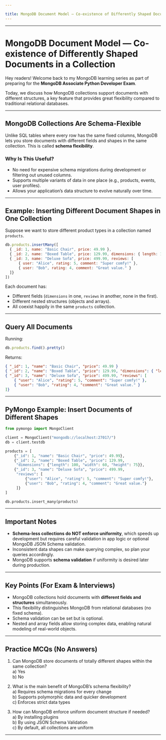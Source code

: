 ```yaml
---

title: MongoDB Document Model — Co-existence of Differently Shaped Documents in a Collection
---
```


***

# MongoDB Document Model — Co-existence of Differently Shaped Documents in a Collection

Hey readers! Welcome back to my MongoDB learning series as part of preparing for the **MongoDB Associate Python Developer Exam**.

Today, we discuss how MongoDB collections support documents with different structures, a key feature that provides great flexibility compared to traditional relational databases.

***

## MongoDB Collections Are Schema-Flexible

Unlike SQL tables where every row has the same fixed columns, MongoDB lets you store documents with different fields and shapes in the same collection. This is called **schema flexibility**.

### Why Is This Useful?

- No need for expensive schema migrations during development or filtering out unused columns.
- Supports multiple variants of data in one place (e.g., products, events, user profiles).
- Allows your application’s data structure to evolve naturally over time.

***

## Example: Inserting Different Document Shapes in One Collection

Suppose we want to store different product types in a collection named `products`.

```javascript
db.products.insertMany([
  { _id: 1, name: "Basic Chair", price: 49.99 },
  { _id: 2, name: "Boxed Table", price: 129.99, dimensions: { length: 100, width: 60, height: 75 } },
  { _id: 3, name: "Deluxe Sofa", price: 499.99, reviews: [
      { user: "Alice", rating: 5, comment: "Super comfy!" },
      { user: "Bob", rating: 4, comment: "Great value." }
  ]}
])
```

Each document has:

- Different fields (`dimensions` in one, `reviews` in another, none in the first).
- Different nested structures (objects and arrays).
- All coexist happily in the same `products` collection.

***

## Query All Documents

Running:

```javascript
db.products.find().pretty()
```

Returns:

```json
{ "_id": 1, "name": "Basic Chair", "price": 49.99 }
{ "_id": 2, "name": "Boxed Table", "price": 129.99, "dimensions": { "length": 100, "width": 60, "height": 75 } }
{ "_id": 3, "name": "Deluxe Sofa", "price": 499.99, "reviews": [
    { "user": "Alice", "rating": 5, "comment": "Super comfy!" },
    { "user": "Bob", "rating": 4, "comment": "Great value." }
]}
```

***

## PyMongo Example: Insert Documents of Different Shapes

```python
from pymongo import MongoClient

client = MongoClient("mongodb://localhost:27017/")
db = client.testdb

products = [
    {"_id": 1, "name": "Basic Chair", "price": 49.99},
    {"_id": 2, "name": "Boxed Table", "price": 129.99,
     "dimensions": {"length": 100, "width": 60, "height": 75}},
    {"_id": 3, "name": "Deluxe Sofa", "price": 499.99,
     "reviews": [
         {"user": "Alice", "rating": 5, "comment": "Super comfy!"},
         {"user": "Bob", "rating": 4, "comment": "Great value."}
     ]}
]

db.products.insert_many(products)
```

***

## Important Notes

- **Schema-less collections do NOT enforce uniformity**, which speeds up development but requires careful validation in app logic or optional MongoDB JSON Schema validation.
- Inconsistent data shapes can make querying complex, so plan your queries accordingly.
- MongoDB supports **schema validation** if uniformity is desired later during production.

***

## Key Points (For Exam & Interviews)

- MongoDB collections hold documents with **different fields and structures** simultaneously.
- This flexibility distinguishes MongoDB from relational databases (no fixed schema).
- Schema validation can be set but is optional.
- Nested and array fields allow storing complex data, enabling natural modeling of real-world objects.

***

## Practice MCQs (No Answers)

1. Can MongoDB store documents of totally different shapes within the same collection?  
   a) Yes  
   b) No  

2. What is the main benefit of MongoDB’s schema flexibility?  
   a) Requires schema migrations for every change  
   b) Supports polymorphic data and quicker development  
   c) Enforces strict data types  

3. How can MongoDB enforce uniform document structure if needed?  
   a) By installing plugins  
   b) By using JSON Schema Validation  
   c) By default, all collections are uniform  

***

